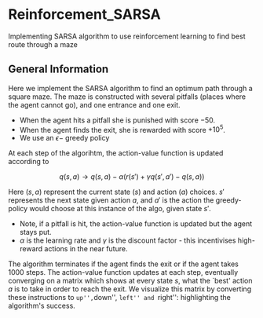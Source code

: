 # Reinforcement_SARSA
Implementing SARSA algorithm to use reinforcement learning to find best route through a maze


## General Information
Here we implement the SARSA algorithm to find an optimum path through a square maze. The maze is constructed with several pitfalls (places where the agent cannot go), and one entrance and one exit.
- When the agent hits a pitfall she is punished with score $-50$.
- When the agent finds the exit, she is rewarded with score $+10^5$.
- We use an $\epsilon-$ greedy policy

At each step of the algorihtm, the action-value function is updated according to

$$q(s,a) \to q(s,a) -\alpha( r(s')+ \gamma q(s',a') - q(s,a) )$$

Here $(s,a)$ represent the current state $(s)$ and action $(a)$ choices. $s'$ represents the next state given action $a$, and $a'$ is the action the greedy-policy would choose at this instance of the algo, given state $s'$.
- Note, if a pitfall is hit, the action-value function is updated but the agent stays put.
- $\alpha$ is the learning rate and $\gamma$ is the discount factor - this incentivises high-reward actions in the near future.


The algorithm terminates if the agent finds the exit or if the agent takes 1000 steps.
The action-value function updates at each step, eventually converging on a matrix which shows at every state $s$, what the `best' action $a$ is to take in order to reach the exit.
We visualize this matrix by converting these instructions to ``up'',``down'', ``left'' and ``right'': highlighting the algorithm's success.

